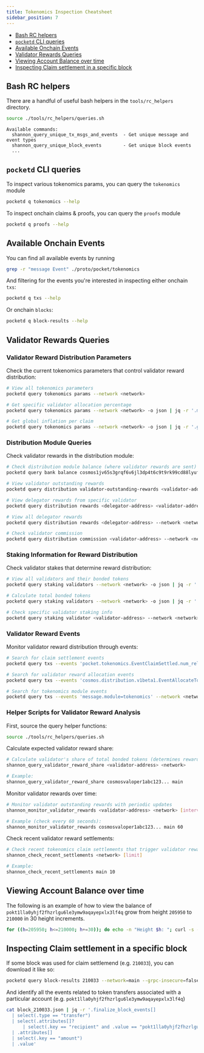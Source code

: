 ```yaml
---
title: Tokenomics Inspection Cheatsheet
sidebar_position: 7
---
```


- [Bash RC helpers](#bash-rc-helpers)
- [`pocketd` CLI queries](#pocketd-cli-queries)
- [Available Onchain Events](#available-onchain-events)
- [Validator Rewards Queries](#validator-rewards-queries)
- [Viewing Account Balance over time](#viewing-account-balance-over-time)
- [Inspecting Claim settlement in a specific block](#inspecting-claim-settlement-in-a-specific-block)

## Bash RC helpers

There are a handful of useful bash helpers in the `tools/rc_helpers` directory.

```bash
source ./tools/rc_helpers/queries.sh
```

```text
Available commands:
  shannon_query_unique_tx_msgs_and_events  - Get unique message and event types
  shannon_query_unique_block_events        - Get unique block events
  ...
```

## `pocketd` CLI queries

To inspect various tokenomics params, you can query the `tokenomics` module

```bash
pocketd q tokenomics --help
```

To inspect onchain claims & proofs, you can query the `proofs` module

```bash
pocketd q proofs --help
```

## Available Onchain Events

You can find all available events by running

```bash
grep -r "message Event" ./proto/pocket/tokenomics
```

And filtering for the events you're interested in inspecting either onchain `txs`:

```bash
pocketd q txs --help
```

Or onchain `blocks`:

```bash
pocketd q block-results --help
```

## Validator Rewards Queries

### Validator Reward Distribution Parameters

Check the current tokenomics parameters that control validator reward distribution:

```bash
# View all tokenomics parameters
pocketd query tokenomics params --network <network>

# Get specific validator allocation percentage
pocketd query tokenomics params --network <network> -o json | jq -r '.mint_allocation_percentages.proposer'

# Get global inflation per claim
pocketd query tokenomics params --network <network> -o json | jq -r '.global_inflation_per_claim'
```

### Distribution Module Queries

Check validator rewards in the distribution module:

```bash
# Check distribution module balance (where validator rewards are sent)
pocketd query bank balance cosmos1jv65s3grqf6v6jl3dp4t6c9t9rk99cd88lyufl upokt --network <network>

# View validator outstanding rewards
pocketd query distribution validator-outstanding-rewards <validator-address> --network <network>

# View delegator rewards from specific validator
pocketd query distribution rewards <delegator-address> <validator-address> --network <network>

# View all delegator rewards
pocketd query distribution rewards <delegator-address> --network <network>

# Check validator commission
pocketd query distribution commission <validator-address> --network <network>
```

### Staking Information for Reward Distribution

Check validator stakes that determine reward distribution:

```bash
# View all validators and their bonded tokens
pocketd query staking validators --network <network> -o json | jq -r '.validators[] | "\(.operator_address) \(.tokens)"'

# Calculate total bonded tokens
pocketd query staking validators --network <network> -o json | jq -r '.validators | map(.tokens | tonumber) | add'

# Check specific validator staking info
pocketd query staking validator <validator-address> --network <network>
```

### Validator Reward Events

Monitor validator reward distribution through events:

```bash
# Search for claim settlement events
pocketd query txs --events 'pocket.tokenomics.EventClaimSettled.num_relays>0' --network <network>

# Search for validator reward allocation events
pocketd query txs --events 'cosmos.distribution.v1beta1.EventAllocateTokens' --network <network>

# Search for tokenomics module events
pocketd query txs --events 'message.module=tokenomics' --network <network>
```

### Helper Scripts for Validator Reward Analysis

First, source the query helper functions:

```bash
source ./tools/rc_helpers/queries.sh
```

Calculate expected validator reward share:

```bash
# Calculate validator's share of total bonded tokens (determines reward distribution)
shannon_query_validator_reward_share <validator-address> <network>

# Example:
shannon_query_validator_reward_share cosmosvaloper1abc123... main
```

Monitor validator rewards over time:

```bash
# Monitor validator outstanding rewards with periodic updates  
shannon_monitor_validator_rewards <validator-address> <network> [interval-seconds]

# Example (check every 60 seconds):
shannon_monitor_validator_rewards cosmosvaloper1abc123... main 60
```

Check recent validator reward settlements:

```bash
# Check recent tokenomics claim settlements that trigger validator rewards
shannon_check_recent_settlements <network> [limit]

# Example:
shannon_check_recent_settlements main 10
```

## Viewing Account Balance over time

The following is an example of how to view the balance of `pokt1lla0yhjf2fhzrlgu6le3ymw9aqayepxlx3lf4q` grow from height `205950` to `210000` in 30 height increments.

```bash
for ((h=205950; h<=210000; h+=30)); do echo -n "Height $h: "; curl -s -H "x-cosmos-block-height: $h" https://shannon-grove-api.mainnet.poktroll.com/cosmos/bank/v1beta1/balances/pokt1lla0yhjf2fhzrlgu6le3ymw9aqayepxlx3lf4q | jq -r '.balances[0].amount // "0"'; done
```

## Inspecting Claim settlement in a specific block

If some block was used for claim settlemend (e.g. `210033`), you can download it like so:

```bash
pocketd query block-results 210033 --network=main --grpc-insecure=false -o json >> block_210033.json
```

And identify all the events related to token transfers associated with a particular account (e.g. `pokt1lla0yhjf2fhzrlgu6le3ymw9aqayepxlx3lf4q`)

```bash
cat block_210033.json | jq -r '.finalize_block_events[]
  | select(.type == "transfer")
  | select(.attributes[]?
      | select(.key == "recipient" and .value == "pokt1lla0yhjf2fhzrlgu6le3ymw9aqayepxlx3lf4q"))
  | .attributes[]
  | select(.key == "amount")
  | .value'
```
